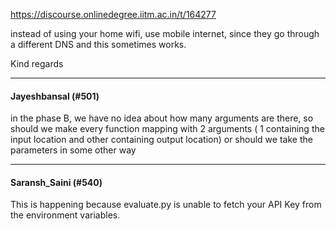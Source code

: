 https://discourse.onlinedegree.iitm.ac.in/t/164277

instead of using your home wifi, use mobile internet, since they go through a different DNS and this sometimes works.</p>
<p>Kind regards</p><hr>

<h4>Jayeshbansal (#501)</h4>
<p>in the phase B, we have no idea about how many arguments are there, so should we make every function mapping with 2 arguments ( 1 containing the input location and other containing output location) or should we take the parameters in some other way</p><hr>

<h4>Saransh_Saini (#540)</h4>
<p>This is happening because evaluate.py is unable to fetch your API Key from the environment variables.
